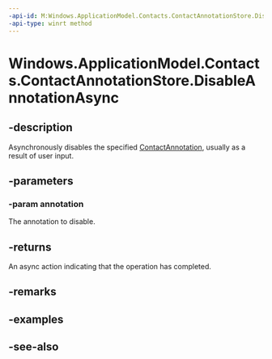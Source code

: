 ```yaml
---
-api-id: M:Windows.ApplicationModel.Contacts.ContactAnnotationStore.DisableAnnotationAsync(Windows.ApplicationModel.Contacts.ContactAnnotation)
-api-type: winrt method
---
```


<!-- Method syntax
public Windows.Foundation.IAsyncAction DisableAnnotationAsync(Windows.ApplicationModel.Contacts.ContactAnnotation annotation)
-->

# Windows.ApplicationModel.Contacts.ContactAnnotationStore.DisableAnnotationAsync

## -description
Asynchronously disables the specified [ContactAnnotation](contactannotation.md), usually as a result of user input.

## -parameters
### -param annotation
The annotation to disable.

## -returns
An async action indicating that the operation has completed.

## -remarks

## -examples

## -see-also

